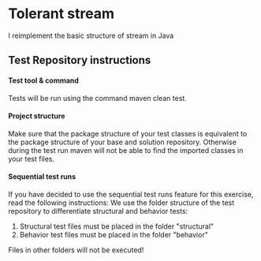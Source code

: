 # Tolerant stream
I reimplement the basic structure of stream in Java

## Test Repository instructions

#### Test tool & command
Tests will be run using the command maven clean test.

#### Project structure
Make sure that the package structure of your test classes is equivalent to the package structure of your base and solution repository.
Otherwise during the test run maven will not be able to find the imported classes in your test files.

#### Sequential test runs
If you have decided to use the sequential test runs feature for this exercise, read the following instructions:
We use the folder structure of the test repository to differentiate structural and behavior tests:
1. Structural test files must be placed in the folder "structural"
2. Behavior test files must be placed in the folder "behavior"

Files in other folders will not be executed!
